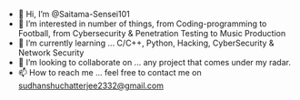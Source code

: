 - 👋 Hi, I’m @Saitama-Sensei101
- 👀 I’m interested in number of things, from Coding-programming to Football, from Cybersecurity & Penetration Testing to Music Production
- 🌱 I’m currently learning ... C/C++, Python, Hacking, CyberSecurity & Network Security
- 💞️ I’m looking to collaborate on ... any project that comes under my radar.
- 📫 How to reach me ... feel free to contact me on sudhanshuchatterjee2332@gmail.com

<!---
Saitama-Sensei101/Saitama-Sensei101 is a ✨ special ✨ repository because its `README.md` (this file) appears on your GitHub profile.
You can click the Preview link to take a look at your changes.
--->
